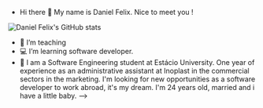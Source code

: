 - Hi there 🖖 My name is Daniel Felix. Nice to meet you !

![Daniel Felix's GitHub stats](https://github-readme-stats.vercel.app/api?devDanielFelix=anuraghazra&show_icons=true&theme=radical)

- 💼 I’m teaching 
- 💻 I’m learning software developer.
- 💬 I am a Software Engineering student at Estácio University.
      One year of experience as an administrative assistant at Inoplast in the commercial sectors in the marketing.
      I'm looking for new opportunities as a software developer to work abroad, it's my dream.
      I'm 24 years old, married and i have a little baby.
-->
